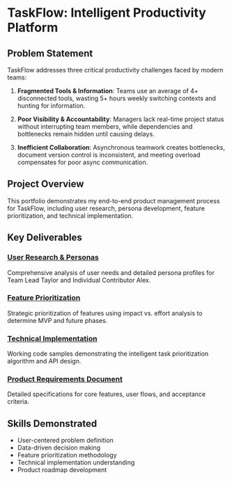 # TaskFlow: Intelligent Productivity Platform

## Problem Statement
TaskFlow addresses three critical productivity challenges faced by modern teams:

1. **Fragmented Tools & Information**: Teams use an average of 4+ disconnected tools, wasting 5+ hours weekly switching contexts and hunting for information.

2. **Poor Visibility & Accountability**: Managers lack real-time project status without interrupting team members, while dependencies and bottlenecks remain hidden until causing delays.

3. **Inefficient Collaboration**: Asynchronous teamwork creates bottlenecks, document version control is inconsistent, and meeting overload compensates for poor async communication.

## Project Overview
This portfolio demonstrates my end-to-end product management process for TaskFlow, including user research, persona development, feature prioritization, and technical implementation.

## Key Deliverables

### [User Research & Personas](TaskFlow-UserResearch.pdf)
Comprehensive analysis of user needs and detailed persona profiles for Team Lead Taylor and Individual Contributor Alex.

### [Feature Prioritization](TaskFlow-FeaturePrioritization.pdf)
Strategic prioritization of features using impact vs. effort analysis to determine MVP and future phases.

### [Technical Implementation](https://github.com/anneoonoonose/Product-Portfolio/tree/main/TaskFlow-PM/Technical)
Working code samples demonstrating the intelligent task prioritization algorithm and API design.

### [Product Requirements Document](TaskFlow-PRD.pdf)
Detailed specifications for core features, user flows, and acceptance criteria.

## Skills Demonstrated
- User-centered problem definition
- Data-driven decision making
- Feature prioritization methodology
- Technical implementation understanding
- Product roadmap development
